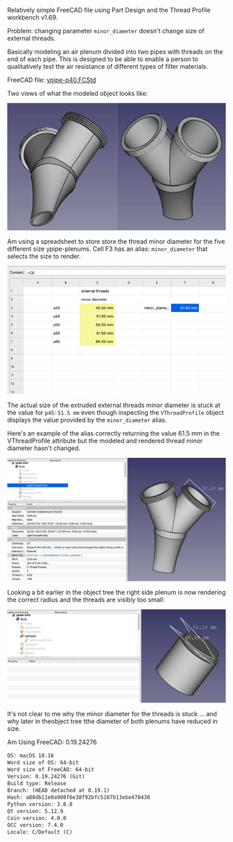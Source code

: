 Relatively simple FreeCAD file using Part Design and the Thread Profile workbench v1.69.

Problem: changing parameter `minor_diameter` doesn't change size of external threads.

Basically modeling an air plenum divided into two pipes with threads on the end of each pipe. This is designed to be able to enable a person to qualitatively test the air resistance of different types of filter materials.

FreeCAD file: [ypipe-p40.FCStd](./ypipe-p40.FCStd)

Two views of what the modeled object looks like:

![ypipe-model](images/ypipe.jpg)

Am using a spreadsheet to store store the thread minor diameter for the five different size ypipe-plenums. Cell F3 has an alias: `minor_diameter` that selects the size to render.

![Screenshot](images/spreadsheet.png)

The actual size of the extruded external threads minor diameter is stuck at the value for `p45`: `51.5 mm` even though inspecting the `VThreadProfile` object displays the value provided by the `minor_diameter` alias.

Here's an example of the alias correctly returning the value 61.5 mm in the VThreadProfile attribute but the modeled and rendered thread minor diameter hasn't changed.

![thread-size-not-updated](images/thread-size-not-updated.jpg)

Looking a bit earlier in the object tree the right side plenum is now rendering the correct radius and the threads are visibly too small:

![alias-updates-plenum-width-here](images/alias-updates-plenum-width-here.jpg)

It's not clear to me why the minor diameter for the threads is stuck ... and why later in theobject tree tthe diameter of both plenums  have reduced in size.

Am Using FreeCAD: 0.19.24276

```
OS: macOS 10.16
Word size of OS: 64-bit
Word size of FreeCAD: 64-bit
Version: 0.19.24276 (Git)
Build type: Release
Branch: (HEAD detached at 0.19.1)
Hash: a88db11e0a908f6e38f92bfc5187b13ebe470438
Python version: 3.8.8
Qt version: 5.12.9
Coin version: 4.0.0
OCC version: 7.4.0
Locale: C/Default (C)
```
